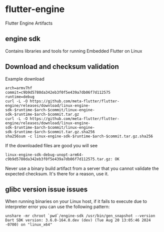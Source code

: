 # flutter-engine
Flutter Engine Artifacts

## engine sdk

Contains libraries and tools for running Embedded Flutter on Linux

## Download and checksum validation

Example download
```
arch=armv7hf
commit=c9b9d5780da342eb3f0f5e439a7db06f7d112575
runtime=debug
curl -L -O https://github.com/meta-flutter/flutter-engine/releases/download/linux-engine-sdk-$runtime-$arch-$commit/linux-engine-sdk-$runtime-$arch-$commit.tar.gz
curl -L -O https://github.com/meta-flutter/flutter-engine/releases/download/linux-engine-sdk-$runtime-$arch-$commit/linux-engine-sdk-$runtime-$arch-$commit.tar.gz.sha256
sha256sum -c linux-engine-sdk-$runtime-$arch-$commit.tar.gz.sha256
```

If the downloaded files are good you will see
```
linux-engine-sdk-debug-unopt-arm64-c9b9d5780da342eb3f0f5e439a7db06f7d112575.tar.gz: OK
```

Never use a binary build artifact from a server that you cannot validate the expected checksum.  It's there for a reason, use it.

## glibc version issue issues

When running binaries on your Linux host, if it fails to execute due to interpreter error you can use the following pattern:
```
unshare -mr chroot `pwd`/engine-sdk /usr/bin/gen_snapshot --version
Dart SDK version: 3.6.0-164.0.dev (dev) (Tue Aug 20 13:05:46 2024 -0700) on "linux_x64"
```
